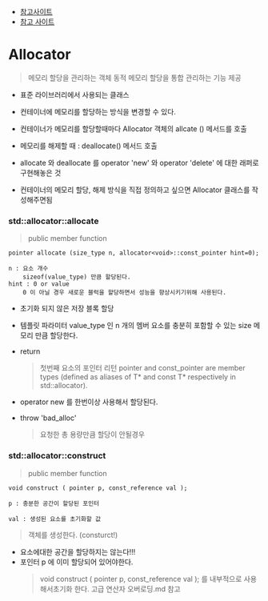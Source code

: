 - [참고사이트](https://en.cppreference.com/w/cpp/memory/allocator)
- [참고 사이트](http://www.cplusplus.com/reference/memory/allocator/?kw=allocator)

# Allocator 
> 메모리 할당을 관리하는 객체
> 동적 메모리 할당을 통합 관리하는 기능 제공

- 표준 라이브러리에서 사용되는 클래스
- 컨테이너에 메모리를 할당하는 방식을 변경할 수 있다.

- 컨테이너가 메모리를 할당할때마다 Allocator 객체의 allcate () 메서드를 호출

- 메모리를 해제할 때 : deallocate() 메서드 호출


- allocate 와 deallocate 를  operator 'new' 와 operator 'delete' 에 대한 래퍼로 구현해놓은 것

- 컨테이너의 메모리 할당, 해제 방식을 직접 정의하고 싶으면 Allocator 클래스를 작성해주면됨


### std::allocator::allocate

> public member function

```
pointer allocate (size_type n, allocator<void>::const_pointer hint=0);

n : 요소 개수
    sizeof(value_type) 만큼 할당된다.
hint : 0 or value
    0 이 아닐 경우 새로운 블럭을 할당하면서 성능을 향상시키기위해 사용된다.
```

- 초기화 되지 않은 저장 블록 할당
- 템플릿 파라미터 value_type 인 n 개의 멤버 요소를 충분히 포함할 수 있는 size 메모리 만큼 할당한다.

- return
    > 첫번째 요소의 포인터 리턴
    > pointer and const_pointer are member types (defined as aliases of T* and const T* respectively in std::allocator<T>).

- operator new 를 한번이상 사용해서 할당된다.
- throw 'bad_alloc'
    > 요청한 총 용량만큼 할당이 안될경우




### std::allocator<T>::construct

> public member function
```
void construct ( pointer p, const_reference val );

p : 충분한 공간이 할당된 포인터

val : 생성된 요소를 초기화할 값

```
> 객체를 생성한다. (consturct!)



- 요소에대한 공간을 할당하지는 않는다!!!
- 포인터 p 에 이미 할당되어 있어야한다.
    > void construct ( pointer p, const_reference val ); 를 내부적으로 사용해서초기화 한다.
    > 고급 연산자 오버로딩.md 참고
